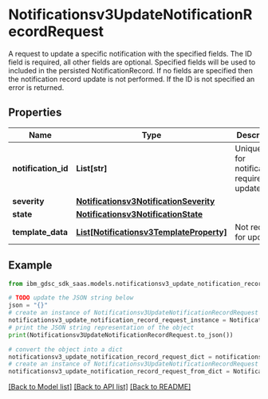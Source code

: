 # Notificationsv3UpdateNotificationRecordRequest

A request to update a specific notification with the specified fields. The ID field is required, all other fields are optional. Specified fields will be used to included in the persisted NotificationRecord.  If no fields are specified then the  notification record update is not performed.  If the ID is not specified an error is returned.

## Properties

Name | Type | Description | Notes
------------ | ------------- | ------------- | -------------
**notification_id** | **List[str]** | Unique IDs for notifications; required for update. | [optional] 
**severity** | [**Notificationsv3NotificationSeverity**](Notificationsv3NotificationSeverity.md) |  | [optional] 
**state** | [**Notificationsv3NotificationState**](Notificationsv3NotificationState.md) |  | [optional] 
**template_data** | [**List[Notificationsv3TemplateProperty]**](Notificationsv3TemplateProperty.md) | Not required for update. | [optional] 

## Example

```python
from ibm_gdsc_sdk_saas.models.notificationsv3_update_notification_record_request import Notificationsv3UpdateNotificationRecordRequest

# TODO update the JSON string below
json = "{}"
# create an instance of Notificationsv3UpdateNotificationRecordRequest from a JSON string
notificationsv3_update_notification_record_request_instance = Notificationsv3UpdateNotificationRecordRequest.from_json(json)
# print the JSON string representation of the object
print(Notificationsv3UpdateNotificationRecordRequest.to_json())

# convert the object into a dict
notificationsv3_update_notification_record_request_dict = notificationsv3_update_notification_record_request_instance.to_dict()
# create an instance of Notificationsv3UpdateNotificationRecordRequest from a dict
notificationsv3_update_notification_record_request_from_dict = Notificationsv3UpdateNotificationRecordRequest.from_dict(notificationsv3_update_notification_record_request_dict)
```
[[Back to Model list]](../README.md#documentation-for-models) [[Back to API list]](../README.md#documentation-for-api-endpoints) [[Back to README]](../README.md)


